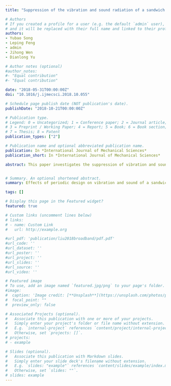 ```yaml
---
title: "Suppression of the vibration and sound radiation of a sandwich plate via periodic design"

# Authors
# If you created a profile for a user (e.g. the default `admin` user), write the username (folder name) here 
# and it will be replaced with their full name and linked to their profile.
authors:
- Yubao Song
- Leping Feng
- admin
- Jihong Wen
- Dianlong Yu

# Author notes (optional)
#author_notes:
#- "Equal contribution"
#- "Equal contribution"

date: "2018-05-31T00:00:00Z"
doi: "10.1016/j.ijmecsci.2018.10.055"

# Schedule page publish date (NOT publication's date).
publishDate: "2018-10-21T00:00:00Z"

# Publication type.
# Legend: 0 = Uncategorized; 1 = Conference paper; 2 = Journal article;
# 3 = Preprint / Working Paper; 4 = Report; 5 = Book; 6 = Book section;
# 7 = Thesis; 8 = Patent
publication_types: ["2"]

# Publication name and optional abbreviated publication name.
publication: In *International Journal of Mechanical Sciences*
publication_short: In *International Journal of Mechanical Sciences*

abstract: This paper investigates the suppression of vibration and sound radiation of a sandwich plate through the use of periodic design. A periodic sandwich plate is constructed and its dispersion relation is calculated. The vibration and sound radiation properties of the periodic sandwich plate are studied. Via the comparison of the periodic and bare sandwich plate, the effects of the periodic design on the vibration and sound radiation are analysed. Further, to know the sound radiation properties better, sound radiation efficiency of the periodic and bare sandwich plates is compared. In addition, the effects of the boundary conditions on the properties of the periodic sandwich plate are analysed. The numerical results demonstrate that the vibration and sound radiation are greatly suppressed over the stop band of the periodic sandwich plate. The suppression can also be obtained in part of pass bands. It is also shown that the periodic design can be an effective method for the reduction of the sound radiation efficiency. The suppression for the vibration and sound is greater than that caused by only increasing the mass of the plate in the designing frequency range.


# Summary. An optional shortened abstract.
summary: Effects of periodic design on vibration and sound of a sandwich plate are studied. Reasons for the improvement on acoustic properties are expounded. Effects of boundary conditions on vibration and sound radiation are analysed. Vibration, sound radiation and radiation efficiency are reduced in multi ranges.

tags: []

# Display this page in the Featured widget?
featured: true

# Custom links (uncomment lines below)
# links:
# - name: Custom Link
#   url: http://example.org

#url_pdf: 'publication/liu2018broadband/pdf.pdf'
#url_code: ''
#url_dataset: ''
#url_poster: ''
#url_project: ''
#url_slides: ''
#url_source: ''
#url_video: ''

# Featured image
# To use, add an image named `featured.jpg/png` to your page's folder. 
#image:
#  caption: 'Image credit: [**Unsplash**](https://unsplash.com/photos/pLCdAaMFLTE)'
#  focal_point: ""
#  preview_only: false

# Associated Projects (optional).
#   Associate this publication with one or more of your projects.
#   Simply enter your project's folder or file name without extension.
#   E.g. `internal-project` references `content/project/internal-project/index.md`.
#   Otherwise, set `projects: []`.
# projects:
# - example

# Slides (optional).
#   Associate this publication with Markdown slides.
#   Simply enter your slide deck's filename without extension.
#   E.g. `slides: "example"` references `content/slides/example/index.md`.
#   Otherwise, set `slides: ""`.
# slides: example
---
```


<!-- {{% callout note %}} -->
<!-- Click the *Cite* button above to demo the feature to enable visitors to import publication metadata into their reference management software. -->
<!-- {{% /callout %}} -->

<!-- {{% callout note %}} -->
<!-- Create your slides in Markdown - click the *Slides* button to check out the example. -->
<!-- {{% /callout %}} -->

<!-- Supplementary notes can be added here, including [code, math, and images](https://wowchemy.com/docs/writing-markdown-latex/). -->
